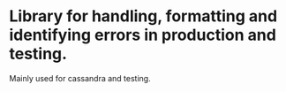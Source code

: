 # Library for handling, formatting and identifying errors in production and testing.

Mainly used for cassandra and testing.